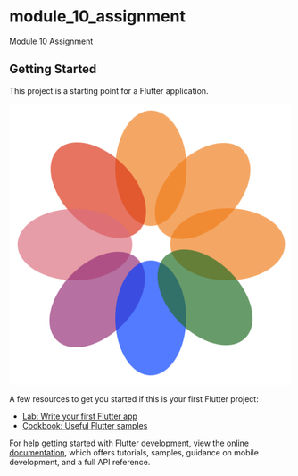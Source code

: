 # module_10_assignment

Module 10 Assignment

## Getting Started

This project is a starting point for a Flutter application.

![Splash Screen](https://github.com/HoneyRaj2024/module_10_assignment/blob/master/assets/logo.jpg)

A few resources to get you started if this is your first Flutter project:

- [Lab: Write your first Flutter app](https://docs.flutter.dev/get-started/codelab)
- [Cookbook: Useful Flutter samples](https://docs.flutter.dev/cookbook)

For help getting started with Flutter development, view the
[online documentation](https://docs.flutter.dev/), which offers tutorials,
samples, guidance on mobile development, and a full API reference.
